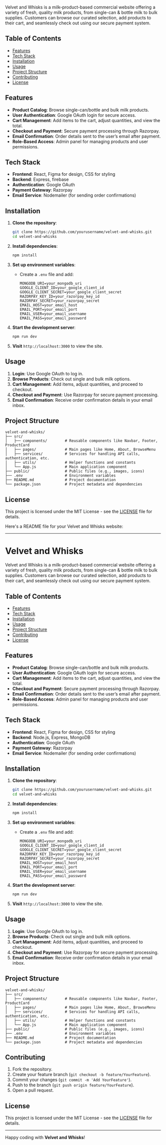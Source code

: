 Velvet and Whisks is a milk-product-based commercial website offering a variety of fresh, quality milk products, from single-can & bottle milk to bulk supplies. Customers can browse our curated selection, add products to their cart, and seamlessly check out using our secure payment system.

## Table of Contents
- [Features](#features)
- [Tech Stack](#tech-stack)
- [Installation](#installation)
- [Usage](#usage)
- [Project Structure](#project-structure)
- [Contributing](#contributing)
- [License](#license)

## Features

- **Product Catalog**: Browse single-can/bottle and bulk milk products.
- **User Authentication**: Google OAuth login for secure access.
- **Cart Management**: Add items to the cart, adjust quantities, and view the total.
- **Checkout and Payment**: Secure payment processing through Razorpay.
- **Email Confirmation**: Order details sent to the user’s email after payment.
- **Role-Based Access**: Admin panel for managing products and user permissions.

## Tech Stack

- **Frontend**: React, Figma for design, CSS for styling
- **Backend**: Express, firebase
- **Authentication**: Google OAuth
- **Payment Gateway**: Razorpay
- **Email Service**: Nodemailer (for sending order confirmations)

## Installation

1. **Clone the repository**:
    ```bash
    git clone https://github.com/yourusername/velvet-and-whisks.git
    cd velvet-and-whisks
    ```

2. **Install dependencies**:
    ```bash
    npm install
    ```

3. **Set up environment variables**:
   - Create a `.env` file and add:
     ```plaintext
     MONGODB_URI=your_mongodb_uri
     GOOGLE_CLIENT_ID=your_google_client_id
     GOOGLE_CLIENT_SECRET=your_google_client_secret
     RAZORPAY_KEY_ID=your_razorpay_key_id
     RAZORPAY_SECRET=your_razorpay_secret
     EMAIL_HOST=your_email_host
     EMAIL_PORT=your_email_port
     EMAIL_USER=your_email_username
     EMAIL_PASS=your_email_password
     ```

4. **Start the development server**:
    ```bash
    npm run dev
    ```

5. **Visit** `http://localhost:3000` to view the site.

## Usage

1. **Login**: Use Google OAuth to log in.
2. **Browse Products**: Check out single and bulk milk options.
3. **Cart Management**: Add items, adjust quantities, and proceed to checkout.
4. **Checkout and Payment**: Use Razorpay for secure payment processing.
5. **Email Confirmation**: Receive order confirmation details in your email inbox.

## Project Structure

```
velvet-and-whisks/
├── src/
│   ├── components/        # Reusable components like Navbar, Footer, ProductCard
│   ├── pages/             # Main pages like Home, About, BrowseMenu
│   ├── services/          # Services for handling API calls, authentication, etc.
│   ├── utils/             # Helper functions and constants
│   └── App.js             # Main application component
├── public/                # Public files (e.g., images, icons)
├── .env                   # Environment variables
├── README.md              # Project documentation
└── package.json           # Project metadata and dependencies
```

## License

This project is licensed under the MIT License - see the [LICENSE](LICENSE) file for details.

Here's a README file for your Velvet and Whisks website:

---

# Velvet and Whisks

Velvet and Whisks is a milk-product-based commercial website offering a variety of fresh, quality milk products, from single-can & bottle milk to bulk supplies. Customers can browse our curated selection, add products to their cart, and seamlessly check out using our secure payment system.

## Table of Contents
- [Features](#features)
- [Tech Stack](#tech-stack)
- [Installation](#installation)
- [Usage](#usage)
- [Project Structure](#project-structure)
- [Contributing](#contributing)
- [License](#license)

## Features

- **Product Catalog**: Browse single-can/bottle and bulk milk products.
- **User Authentication**: Google OAuth login for secure access.
- **Cart Management**: Add items to the cart, adjust quantities, and view the total.
- **Checkout and Payment**: Secure payment processing through Razorpay.
- **Email Confirmation**: Order details sent to the user’s email after payment.
- **Role-Based Access**: Admin panel for managing products and user permissions.

## Tech Stack

- **Frontend**: React, Figma for design, CSS for styling
- **Backend**: Node.js, Express, MongoDB
- **Authentication**: Google OAuth
- **Payment Gateway**: Razorpay
- **Email Service**: Nodemailer (for sending order confirmations)

## Installation

1. **Clone the repository**:
    ```bash
    git clone https://github.com/yourusername/velvet-and-whisks.git
    cd velvet-and-whisks
    ```

2. **Install dependencies**:
    ```bash
    npm install
    ```

3. **Set up environment variables**:
   - Create a `.env` file and add:
     ```plaintext
     MONGODB_URI=your_mongodb_uri
     GOOGLE_CLIENT_ID=your_google_client_id
     GOOGLE_CLIENT_SECRET=your_google_client_secret
     RAZORPAY_KEY_ID=your_razorpay_key_id
     RAZORPAY_SECRET=your_razorpay_secret
     EMAIL_HOST=your_email_host
     EMAIL_PORT=your_email_port
     EMAIL_USER=your_email_username
     EMAIL_PASS=your_email_password
     ```

4. **Start the development server**:
    ```bash
    npm run dev
    ```

5. **Visit** `http://localhost:3000` to view the site.

## Usage

1. **Login**: Use Google OAuth to log in.
2. **Browse Products**: Check out single and bulk milk options.
3. **Cart Management**: Add items, adjust quantities, and proceed to checkout.
4. **Checkout and Payment**: Use Razorpay for secure payment processing.
5. **Email Confirmation**: Receive order confirmation details in your email inbox.

## Project Structure

```
velvet-and-whisks/
├── src/
│   ├── components/        # Reusable components like Navbar, Footer, ProductCard
│   ├── pages/             # Main pages like Home, About, BrowseMenu
│   ├── services/          # Services for handling API calls, authentication, etc.
│   ├── utils/             # Helper functions and constants
│   └── App.js             # Main application component
├── public/                # Public files (e.g., images, icons)
├── .env                   # Environment variables
├── README.md              # Project documentation
└── package.json           # Project metadata and dependencies
```

## Contributing

1. Fork the repository.
2. Create your feature branch (`git checkout -b feature/YourFeature`).
3. Commit your changes (`git commit -m 'Add YourFeature'`).
4. Push to the branch (`git push origin feature/YourFeature`).
5. Open a pull request.

## License

This project is licensed under the MIT License - see the [LICENSE](LICENSE) file for details.

---

Happy coding with **Velvet and Whisks**!
